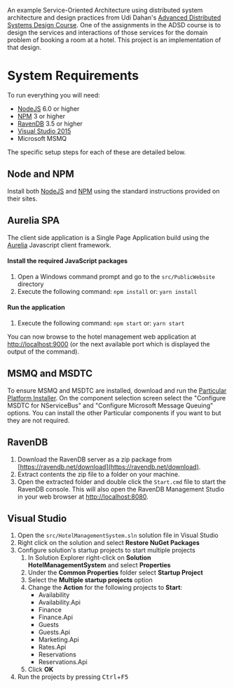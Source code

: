 An example Service-Oriented Architecture using distributed system architecture and design practices from
Udi Dahan's [Advanced Distributed Systems Design Course](https://particular.net/adsd "Advanced Distributed Systems Design Course").  One of the assignments in the ADSD course is to design the services and interactions of those services for the domain problem of booking a room at a hotel.  This project is an implementation of that design.

# System Requirements

To run everything you will need:

- [NodeJS](https://nodejs.org "NodeJS") 6.0 or higher
- [NPM](https://www.npmjs.com/ "NPM") 3 or higher
- [RavenDB](https://ravendb.net/download) 3.5 or higher
- [Visual Studio 2015](https://www.visualstudio.com/downloads/ "Visual Studio 2015")
- Microsoft MSMQ

The specific setup steps for each of these are detailed below.

## Node and NPM
Install both [NodeJS](https://nodejs.org "NodeJS") and [NPM](https://www.npmjs.com/ "NPM") using the standard instructions provided on their sites. 

## Aurelia SPA
The client side application is a Single Page Application build using the [Aurelia](http://aurelia.io/) Javascript client framework.

#### Install the required JavaScript packages

1. Open a Windows command prompt and go to the `src/PublicWebsite` directory
1. Execute the following command: `npm install` or: `yarn install`


#### Run the application

1. Execute the following command: `npm start` or: `yarn start`

You can now browse to the hotel management web application at [http://localhost:9000](http://localhost:9000 "http://localhost:9000") (or the next available port which is displayed the output of the command).

## MSMQ and MSDTC

To ensure MSMQ and MSDTC are installed, download and run the [Particular Platform Installer](https://particular.net/start-platform-download).  On the component selection screen select the "Configure MSDTC for NServiceBus" and "Configure Microsoft Message Queuing" options.  You can install the other Particular components if you want to but they are not required.

## RavenDB

1. Download the RavenDB server as a zip package from [https://ravendb.net/download](https://ravendb.net/download).
1. Extract contents the zip file to a folder on your machine.
1. Open the extracted folder and double click the `Start.cmd` file to start the RavenDB console.  This will also open the RavenDB Management Studio in your web browser at [http://localhost:8080](http://localhost:8080).

## Visual Studio
1. Open the `src/HotelManagementSystem.sln` solution file in Visual Studio
1. Right click on the solution and select **Restore NuGet Packages**
1. Configure solution's startup projects to start multiple projects
	1. In Solution Explorer right-click on **Solution HotelManagementSystem** and select **Properties**
	1. Under the **Common Properties** folder select **Startup Project**
	1. Select the **Multiple startup projects** option
	1. Change the **Action** for the following projects to **Start**:
		- Availability
		- Availability.Api
		- Finance
		- Finance.Api
		- Guests
		- Guests.Api
		- Marketing.Api
		- Rates.Api
		- Reservations
		- Reservations.Api
	1. Click **OK**
1. Run the projects by pressing <kbd>Ctrl</kbd>+<kbd>F5</kbd>
